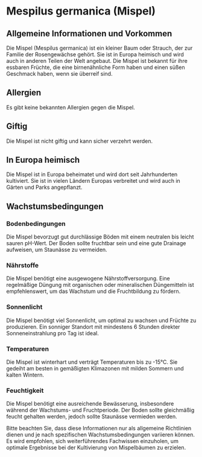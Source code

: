 # Mespilus germanica (Mispel)

## Allgemeine Informationen und Vorkommen
Die Mispel (Mespilus germanica) ist ein kleiner Baum oder Strauch, der zur Familie der Rosengewächse gehört. Sie ist in Europa heimisch und wird auch in anderen Teilen der Welt angebaut. Die Mispel ist bekannt für ihre essbaren Früchte, die eine birnenähnliche Form haben und einen süßen Geschmack haben, wenn sie überreif sind.

## Allergien
Es gibt keine bekannten Allergien gegen die Mispel.

## Giftig
Die Mispel ist nicht giftig und kann sicher verzehrt werden.

## In Europa heimisch
Die Mispel ist in Europa beheimatet und wird dort seit Jahrhunderten kultiviert. Sie ist in vielen Ländern Europas verbreitet und wird auch in Gärten und Parks angepflanzt.

## Wachstumsbedingungen
### Bodenbedingungen
Die Mispel bevorzugt gut durchlässige Böden mit einem neutralen bis leicht sauren pH-Wert. Der Boden sollte fruchtbar sein und eine gute Drainage aufweisen, um Staunässe zu vermeiden.

### Nährstoffe
Die Mispel benötigt eine ausgewogene Nährstoffversorgung. Eine regelmäßige Düngung mit organischen oder mineralischen Düngemitteln ist empfehlenswert, um das Wachstum und die Fruchtbildung zu fördern.

### Sonnenlicht
Die Mispel benötigt viel Sonnenlicht, um optimal zu wachsen und Früchte zu produzieren. Ein sonniger Standort mit mindestens 6 Stunden direkter Sonneneinstrahlung pro Tag ist ideal.

### Temperaturen
Die Mispel ist winterhart und verträgt Temperaturen bis zu -15°C. Sie gedeiht am besten in gemäßigten Klimazonen mit milden Sommern und kalten Wintern.

### Feuchtigkeit
Die Mispel benötigt eine ausreichende Bewässerung, insbesondere während der Wachstums- und Fruchtperiode. Der Boden sollte gleichmäßig feucht gehalten werden, jedoch sollte Staunässe vermieden werden.

Bitte beachten Sie, dass diese Informationen nur als allgemeine Richtlinien dienen und je nach spezifischen Wachstumsbedingungen variieren können. Es wird empfohlen, sich weiterführendes Fachwissen einzuholen, um optimale Ergebnisse bei der Kultivierung von Mispelbäumen zu erzielen.
